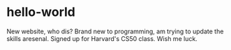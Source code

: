 # hello-world
New website, who dis?
Brand new to programming, am trying to update the skills aresenal.  Signed up for Harvard's CS50 class.  Wish me luck.
